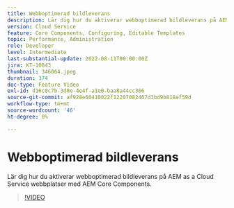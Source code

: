 ```yaml
---
title: Webboptimerad bildleverans
description: Lär dig hur du aktiverar webboptimerad bildleverans på AEM as a Cloud Service webbplatser med AEM Core Components.
version: Cloud Service
feature: Core Components, Configuring, Editable Templates
topic: Performance, Administration
role: Developer
level: Intermediate
last-substantial-update: 2022-08-11T00:00:00Z
jira: KT-10843
thumbnail: 346064.jpeg
duration: 374
doc-type: Feature Video
exl-id: d16c0c7b-3d0e-4e4f-a1e0-baa8a44cc366
source-git-commit: af928e60410022f12207082467d3bd9b818af59d
workflow-type: tm+mt
source-wordcount: '46'
ht-degree: 0%

---
```


# Webboptimerad bildleverans

Lär dig hur du aktiverar webboptimerad bildleverans på AEM as a Cloud Service webbplatser med AEM Core Components.

>[!VIDEO](https://video.tv.adobe.com/v/346064?quality=12&learn=on)
